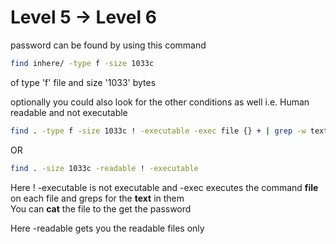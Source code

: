 # Level 5 → Level 6  

password can be found by using this command  

```bash
find inhere/ -type f -size 1033c
```

of type 'f' file and size '1033' bytes

optionally you could also look for the other conditions as well i.e. Human readable and not executable  

```bash
find . -type f -size 1033c ! -executable -exec file {} + | grep -w text
```
OR

```bash
find . -size 1033c -readable ! -executable
```

Here ! -executable is not executable and -exec executes the command **file** on each file and greps for the **text** in them  
You can **cat** the file to the get the password  

Here -readable gets you the readable files only  

